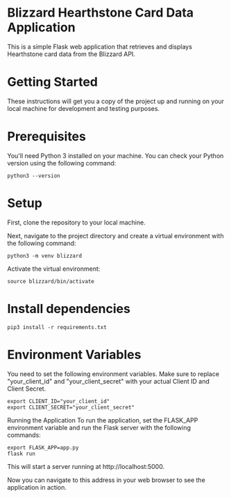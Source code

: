 # Blizzard Hearthstone Card Data Application
This is a simple Flask web application that retrieves and displays Hearthstone card data from the Blizzard API.

# Getting Started
These instructions will get you a copy of the project up and running on your local machine for development and testing purposes.

# Prerequisites
You'll need Python 3 installed on your machine. You can check your Python version using the following command:

```
python3 --version
```
# Setup
First, clone the repository to your local machine.

Next, navigate to the project directory and create a virtual environment with the following command:

```
python3 -m venv blizzard
```
Activate the virtual environment:

```
source blizzard/bin/activate
```

# Install dependencies 
```
pip3 install -r requirements.txt
```
# Environment Variables
You need to set the following environment variables. Make sure to replace "your_client_id" and "your_client_secret" with your actual Client ID and Client Secret.

```
export CLIENT_ID="your_client_id"
export CLIENT_SECRET="your_client_secret"
```
Running the Application
To run the application, set the FLASK_APP environment variable and run the Flask server with the following commands:

```
export FLASK_APP=app.py
flask run
```
This will start a server running at http://localhost:5000.

Now you can navigate to this address in your web browser to see the application in action.
